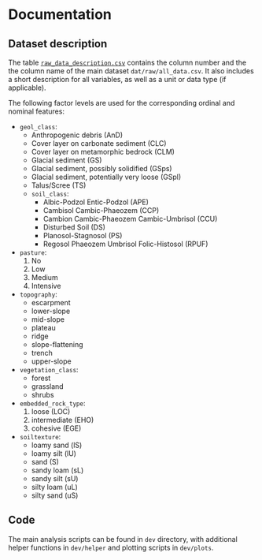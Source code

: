 # Documentation

## Dataset description

The table [`raw_data_description.csv`](./raw_data_description.csv) contains the column number and the the column name of the main dataset `dat/raw/all_data.csv`. It also includes a short description for all variables, as well as a unit or data type (if applicable).

The following factor levels are used for the corresponding ordinal and nominal features:

- `geol_class`:
    - Anthropogenic debris (AnD)
    - Cover layer on carbonate sediment (CLC)
    - Cover layer on metamorphic bedrock (CLM)
    - Glacial sediment (GS)
    - Glacial sediment, possibly solidified (GSps)
    - Glacial sediment, potentially very loose (GSpl)
    - Talus/Scree (TS)
  - `soil_class`:
    - Albic-Podzol Entic-Podzol (APE)
    - Cambisol Cambic-Phaeozem (CCP)
    - Cambion Cambic-Phaeozem Cambic-Umbrisol (CCU)
    - Disturbed Soil (DS)
    - Planosol-Stagnosol (PS)
    - Regosol Phaeozem Umbrisol Folic-Histosol (RPUF)
- `pasture`:
    1. No
    2. Low
    3. Medium
    4. Intensive 
- `topography`:
    - escarpment
    - lower-slope
    - mid-slope
    - plateau
    - ridge
    - slope-flattening
    - trench
    - upper-slope
- `vegetation_class`:
    - forest
    - grassland
    - shrubs
- `embedded_rock_type`:
    1. loose (LOC)
    2. intermediate (EHO)
    3. cohesive (EGE)
- `soiltexture`:
    - loamy sand (lS)
    - loamy silt (lU)
    - sand (S)
    - sandy loam (sL)
    - sandy silt (sU)
    - silty loam (uL)
    - silty sand (uS)

## Code

The main analysis scripts can be found in `dev` directory, with additional helper functions in `dev/helper` and plotting scripts in `dev/plots`.
